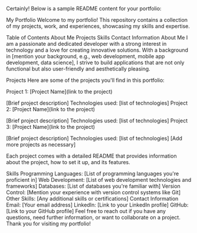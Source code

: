 
Certainly! Below is a sample README content for your portfolio:

My Portfolio
Welcome to my portfolio! This repository contains a collection of my projects, work, and experiences, showcasing my skills and expertise.

Table of Contents
About Me
Projects
Skills
Contact Information
About Me
I am a passionate and dedicated developer with a strong interest in technology and a love for creating innovative solutions. With a background in [mention your background, e.g., web development, mobile app development, data science], I strive to build applications that are not only functional but also user-friendly and aesthetically pleasing.

Projects
Here are some of the projects you'll find in this portfolio:

Project 1: [Project Name](link to the project)

[Brief project description]
Technologies used: [list of technologies]
Project 2: [Project Name](link to the project)

[Brief project description]
Technologies used: [list of technologies]
Project 3: [Project Name](link to the project)

[Brief project description]
Technologies used: [list of technologies]
[Add more projects as necessary]

Each project comes with a detailed README that provides information about the project, how to set it up, and its features.

Skills
Programming Languages: [List of programming languages you're proficient in]
Web Development: [List of web development technologies and frameworks]
Databases: [List of databases you're familiar with]
Version Control: [Mention your experience with version control systems like Git]
Other Skills: [Any additional skills or certifications]
Contact Information
Email: [Your email address]
LinkedIn: [Link to your LinkedIn profile]
GitHub: [Link to your GitHub profile]
Feel free to reach out if you have any questions, need further information, or want to collaborate on a project. Thank you for visiting my portfolio!
